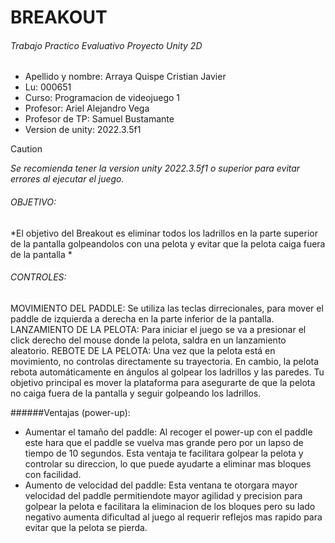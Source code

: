 # BREAKOUT
###### Trabajo Practico Evaluativo Proyecto Unity 2D
- Apellido y nombre: Arraya Quispe Cristian Javier
- Lu: 000651
- Curso: Programacion de videojuego 1
- Profesor: Ariel Alejandro Vega
- Profesor de TP: Samuel Bustamante
- Version de unity:  2022.3.5f1
  
> [!CAUTION]
> _Se recomienda tener la version unity 2022.3.5f1 o superior para evitar errores al ejecutar el juego._

###### OBJETIVO:
*El objetivo del Breakout es eliminar todos los ladrillos en la parte superior de la pantalla golpeandolos con una pelota y evitar que la pelota caiga fuera de la pantalla *

###### CONTROLES:

 MOVIMIENTO DEL PADDLE: Se utiliza las teclas dirrecionales, para mover el paddle de izquierda a derecha en la parte inferior de la pantalla.
 LANZAMIENTO DE LA PELOTA: Para iniciar el juego se va a presionar el click derecho del mouse donde la pelota, saldra en un lanzamiento aleatorio.
 REBOTE DE LA PELOTA: Una vez que la pelota está en movimiento, no controlas directamente su trayectoria. En cambio, la pelota rebota automáticamente en ángulos al golpear los ladrillos y las paredes. Tu objetivo principal es mover la plataforma para asegurarte de que la pelota no caiga fuera de la pantalla y seguir golpeando los ladrillos.
 

######Ventajas (power-up):

-  Aumentar el tamaño del paddle: Al recoger el power-up con el paddle este hara que el paddle se vuelva mas grande pero por un lapso de tiempo de 10 segundos. Esta ventaja te facilitara golpear la pelota y controlar su direccion, lo que puede ayudarte a eliminar mas bloques con facilidad.
- Aumento de velocidad del paddle: Esta ventana te otorgara mayor velocidad del paddle permitiendote mayor agilidad y precision para golpear la pelota e facilitara la eliminacion de los bloques pero su lado negativo aumenta dificultad al juego al requerir reflejos mas rapido para evitar que la pelota se pierda.
